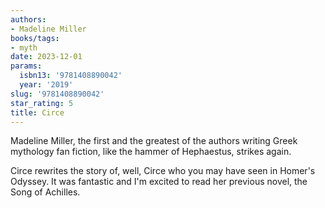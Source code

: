 ```yaml
---
authors:
- Madeline Miller
books/tags:
- myth
date: 2023-12-01
params:
  isbn13: '9781408890042'
  year: '2019'
slug: '9781408890042'
star_rating: 5
title: Circe
---
```


Madeline Miller, the first and the greatest of the authors writing Greek mythology fan fiction, like the hammer of Hephaestus, strikes again.

Circe rewrites the story of, well, Circe who you may have seen in Homer's Odyssey. It was fantastic and I'm excited to read her previous novel, the Song of Achilles.

<!--more-->
